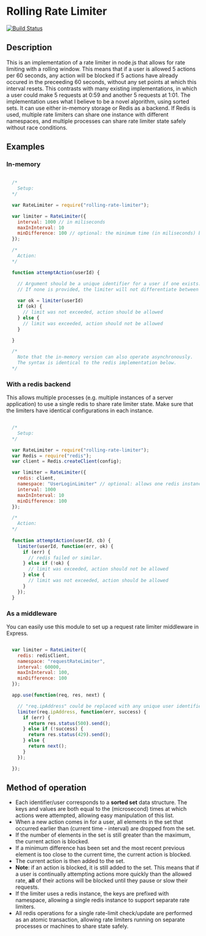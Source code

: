 # Rolling Rate Limiter
[![Build Status](https://travis-ci.org/classdojo/rolling-rate-limiter.svg?branch=master)](https://travis-ci.org/classdojo/rolling-rate-limiter)

## Description
This is an implementation of a rate limiter in node.js that allows for rate limiting with a rolling window.  This means that if a user is allowed 5 actions per 60 seconds, any action will be blocked if 5 actions have already occured in the preceeding 60 seconds, without any set points at which this interval resets.  This contrasts with many existing implementations, in which a user could make 5 requests at 0:59 and another 5 requests at 1:01.  The implementation uses what I believe to be a novel algorithm, using sorted sets.  It can use either in-memory storage or Redis as a backend.  If Redis is used, multiple rate limiters can share one instance with different namespaces, and multiple processes can share rate limiter state safely without race conditions.

## Examples

### In-memory
```javascript
  
  /*
    Setup:
  */

  var RateLimiter = require("rolling-rate-limiter");

  var limiter = RateLimiter({
    interval: 1000 // in miliseconds
    maxInInterval: 10
    minDifference: 100 // optional: the minimum time (in miliseconds) between any two actions
  });

  /*
    Action:
  */

  function attemptAction(userId) {

    // Argument should be a unique identifier for a user if one exists.
    // If none is provided, the limiter will not differentiate between users.
    
    var ok = limiter(userId)
    if (ok) {
      // limit was not exceeded, action should be allowed
    } else {
      // limit was exceeded, action should not be allowed
    }

  }

  /*
    Note that the in-memory version can also operate asynchronously.
    The syntax is identical to the redis implementation below.
  */
```

### With a redis backend
This allows multiple processes (e.g. multiple instances of a server application) to use a single redis to share rate limiter state.  Make sure that the limiters have identical configurations in each instance.
```javascript
  
  /*
    Setup:
  */

  var RateLimiter = require("rolling-rate-limiter");
  var Redis = require("redis");
  var client = Redis.createClient(config);

  var limiter = RateLimiter({
    redis: client,
    namespace: "UserLoginLimiter" // optional: allows one redis instance to handle multiple types of rate limiters. defaults to "rate-limiter-{string of 8 random characters}"
    interval: 1000
    maxInInterval: 10
    minDifference: 100
  });

  /*
    Action:
  */
  
  function attemptAction(userId, cb) {
    limiter(userId, function(err, ok) {
      if (err) {
        // redis failed or similar.
      } else if (!ok) {
        // limit was exceeded, action should not be allowed
      } else {
        // limit was not exceeded, action should be allowed
      }
    });
  }

```

### As a middleware
You can easily use this module to set up a request rate limiter middleware in Express.
```javascript

  var limiter = RateLimiter({
    redis: redisClient,
    namespace: "requestRateLimiter",
    interval: 60000,
    maxInInterval: 100,
    minDifference: 100
  });

  app.use(function(req, res, next) {

    // "req.ipAddress" could be replaced with any unique user identifier
    limiter(req.ipAddress, function(err, success) {
      if (err) {
        return res.status(500).send();
      } else if (!success) {
        return res.status(429).send();
      } else {
        return next();
      }
    });

  });

```

## Method of operation
  * Each identifier/user corresponds to a __sorted set__ data structure.  The keys and values are both equal to the (microsecond) times at which actions were attempted, allowing easy manipulation of this list.
  * When a new action comes in for a user, all elements in the set that occurred earlier than (current time - interval) are dropped from the set. 
  * If the number of elements in the set is still greater than the maximum, the current action is blocked.
  * If a minimum difference has been set and the most recent previous element is too close to the current time, the current action is blocked.
  * The current action is then added to the set.
  * __Note__: if an action is blocked, it is still added to the set.  This means that if a user is continually attempting actions more quickly than the allowed rate, __all__ of their actions will be blocked until they pause or slow their requests.
  * If the limiter uses a redis instance, the keys are prefixed with namespace, allowing a single redis instance to support separate rate limiters.
  * All redis operations for a single rate-limit check/update are performed as an atomic transaction, allowing rate limiters running on separate processes or machines to share state safely.
